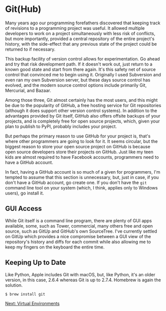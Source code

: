 Git(Hub)
========

Many years ago our programming forefathers discovered that keeping track of revisions to a programming project was useful. It allowed multiple developers to work on a project simultaneously with less risk of conflicts, but more importantly, provided a central repository of the entire project's history, with the side-effect that any previous state of the project could be returned to if necessary.

This backup facility of version control allows for experimentation. Go ahead and try that risk development path. If it doesn't work out, just return to a known good state and start from there again. It's this safety net of source control that convinced me to begin using it. Originally I used Subversion and even ran my own Subversion server, but these days source control has evolved, and the modern source control options include primarily Git, Mercurial, and Bazaar.

Among those three, Git almost certainly has the most users, and this might be due to the popularity of GitHub, a free hosting service for Git repositories (although it does support other version control systems). In addition to the advantages provided by Git itself, GitHub also offers offsite backups of your projects, and is completely free for open source projects, which, given your plan to publish to PyPI, probably includes your project.

But perhaps the primary reason to use GitHub for your project is, that's where other programmers are going to look for it. It seems circular, but the biggest reason to store your open source project on GitHub is because open source developers store their projects on GitHub. Just like my teen kids are almost required to have Facebook accounts, programmers need to have a GitHub account.

In fact, having a GitHub account is so much of a given for programmers, I'm tempted to assume that this section is unnecessary, but, just in case, if you don't have a GitHub account, go create one. If you don't have the `git` command line tool on your system (which, I think, applies only to Windows users), go install it.

GUI Access
----------

While Git itself is a command line program, there are plenty of GUI apps available, some, such as Tower, commercial, many others free and open source, such as GitUp and GitHub's own SourceTree. I've currently settled on GitUp which provides a nice compromise between a GUI view of the repository's history and diffs for each commit while also allowing me to keep my fingers on the keyboard the entire time.

Keeping Up to Date
------------------

Like Python, Apple includes Git with macOS, but, like Python, it's an older version, in this case, 2.6.4 whereas Git is up to 2.7.4. Homebrew is again the solution.

```bash
$ brew install git
```

[Next: Virtual Environments][1]

[1]: ch_05_virtenv.md 'Chapter 5: Virtual Environments'
